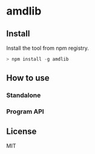 # amdlib

## Install
Install the tool from npm registry.
```javascript
> npm install -g amdlib
```


## How to use
### Standalone


### Program API


## License
MIT
